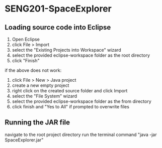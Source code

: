 # SENG201-SpaceExplorer

## Loading source code into Eclipse
1. Open Eclipse
2. click File > Import
3. select the "Existing Projects into Workspace" wizard
4. select the provided eclipse-workspace folder as the root directory
5. click "Finish"

if the above does not work:
1. click File > New > Java project
2. create a new empty project
3. right click on the created source folder and click Import
4. select the "File System" wizard
5. select the provided eclipse-workspace folder as the from directory
6. click finish and "Yes to All" if prompted to overwrite files

## Running the JAR file
navigate to the root project directory
run the terminal command "java -jar SpaceExplorer.jar"
